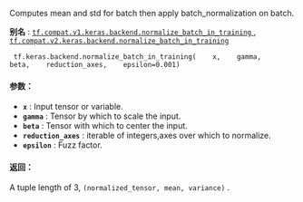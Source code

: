 Computes mean and std for batch then apply batch_normalization on batch.

**别名** : [ `tf.compat.v1.keras.backend.normalize_batch_in_training` ](/api_docs/python/tf/keras/backend/normalize_batch_in_training), [ `tf.compat.v2.keras.backend.normalize_batch_in_training` ](/api_docs/python/tf/keras/backend/normalize_batch_in_training)

```
 tf.keras.backend.normalize_batch_in_training(    x,    gamma,    beta,    reduction_axes,    epsilon=0.001) 
```

#### 参数：
- **`x`** : Input tensor or variable.
- **`gamma`** : Tensor by which to scale the input.
- **`beta`** : Tensor with which to center the input.
- **`reduction_axes`** : iterable of integers,axes over which to normalize.
- **`epsilon`** : Fuzz factor.


#### 返回：
A tuple length of 3,  `(normalized_tensor, mean, variance)` .

